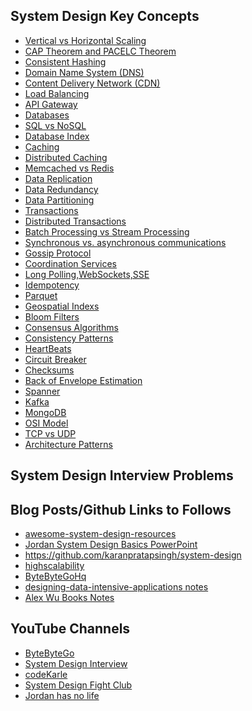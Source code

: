 ## System Design Key Concepts
- [Vertical vs Horizontal Scaling](https://newsletter.ashishps.com/p/system-design-vertical-vs-horizontal-scaling)
- [CAP Theorem and PACELC Theorem](https://github.com/ranchor/system-design/blob/main/basics/cap_theorem.md)
- [Consistent Hashing](https://github.com/ranchor/system-design/blob/main/basics/consistent_hashing.md)
- [Domain Name System (DNS)](https://github.com/ranchor/system-design/blob/main/basics/dns.md)
- [Content Delivery Network (CDN)](https://github.com/ranchor/system-design/blob/main/basics/cdn.md)
- [Load Balancing](https://github.com/ranchor/system-design/blob/main/basics/load_balancing.md)
- [API Gateway](https://github.com/ranchor/system-design/blob/main/basics/api_gateway.md)
- [Databases](https://newsletter.ashishps.com/p/15-types-of-databases)
- [SQL vs NoSQL](https://www.integrate.io/blog/the-sql-vs-nosql-difference/)
- [Database Index](https://newsletter.ashishps.com/p/a-detailed-guide-on-database-indexes)
- [Caching](https://github.com/ranchor/system-design/blob/main/basics/caching.md)
- [Distributed Caching](https://redis.com/glossary/distributed-caching/)
- [Memcached vs Redis](https://github.com/ranchor/system-design/blob/main/basics/redis_memcached.md)
- [Data Replication](https://redis.com/blog/what-is-data-replication/)
- [Data Redundancy](https://www.egnyte.com/guides/governance/data-redundancy)
- [Data Partitioning](https://github.com/ranchor/system-design/blob/main/basics/data_partitioning.md)
- [Transactions](https://github.com/ranchor/system-design/blob/main/basics/transactions.md)
- [Distributed Transactions](https://github.com/ranchor/system-design/blob/main/basics/transactions.md)
- [Batch Processing vs Stream Processing](https://newsletter.ashishps.com/p/d9442268-03d8-4f55-a103-7a3d4fb54661)
- [Synchronous vs. asynchronous communications](https://newsletter.ashishps.com/p/aec1cebf-6060-45a7-8e00-47364ca70761)
- [Gossip Protocol](https://github.com/ranchor/system-design/blob/main/basics/gossip_protocol.md)
- [Coordination Services]()
- [Long Polling,WebSockets,SSE](https://github.com/ranchor/system-design/blob/main/basics/lp_ws_sse_wh.md)
- [Idempotency](https://blog.dreamfactory.com/what-is-idempotency/)
- [Parquet]()
- [Geospatial Indexs]()
- [Bloom Filters](https://www.enjoyalgorithms.com/blog/bloom-filter)
- [Consensus Algorithms](https://medium.com/@sourabhatta1819/consensus-in-distributed-system-ac79f8ba2b8c)
- [Consistency Patterns](https://systemdesign.one/consistency-patterns/)
- [HeartBeats](https://newsletter.ashishps.com/p/heartbeats-in-distributed-systems)
- [Circuit Breaker](https://medium.com/geekculture/design-patterns-for-microservices-circuit-breaker-pattern-276249ffab33)
- [Checksums](https://newsletter.ashishps.com/p/what-are-checksums)
- [Back of Envelope Estimation](https://github.com/ranchor/system-design/blob/main/basics/back_of_envelope_estimation.md)
- [Spanner]()
- [Kafka]()
- [MongoDB]()
- [OSI Model]()
- [TCP vs UDP]()
- [Architecture Patterns](https://github.com/ranchor/system-design/blob/main/basics/system_design_patterns.md)

## System Design Interview Problems
## Blog Posts/Github Links to Follows
- [awesome-system-design-resources](https://github.com/ashishps1/awesome-system-design-resources/blob/main/README.md)
- [Jordan System Design Basics PowerPoint](https://drive.google.com/drive/folders/1ChodcbMZ4KqS9WP9gin4sLVdCsgD3uoE)
- https://github.com/karanpratapsingh/system-design
- [highscalability](https://highscalability.com/)
- [ByteByteGoHq](https://github.com/ByteByteGoHq/system-design-101)
- [designing-data-intensive-applications notes](https://github.com/keyvanakbary/learning-notes/blob/master/books/designing-data-intensive-applications.md)
- [Alex Wu Books Notes](https://github.com/preslavmihaylov/booknotes/tree/master/system-design/system-design-interview)
## YouTube Channels
- [ByteByteGo](https://www.youtube.com/@ByteByteGo)
- [System Design Interview](https://www.youtube.com/@SystemDesignInterview)
- [codeKarle](https://www.youtube.com/@codeKarle)
- [System Design Fight Club](https://www.youtube.com/@SDFC)
- [Jordan has no life](https://www.youtube.com/@jordanhasnolife5163/playlists)